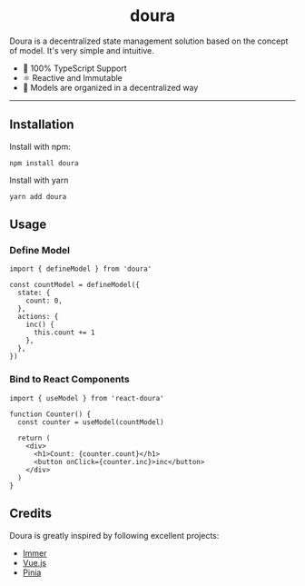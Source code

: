<div align="center">
<h1>doura</h1>
</div>

Doura is a decentralized state management solution based on the concept of model. It's very simple and intuitive.

- 🔑 100% TypeScript Support
- ⚛️ Reactive and Immutable
- 🔗 Models are organized in a decentralized way

<hr />

## Installation

Install with npm:

```
npm install doura
```

Install with yarn

```
yarn add doura
```

## Usage

### Define Model

```tsx
import { defineModel } from 'doura'

const countModel = defineModel({
  state: {
    count: 0,
  },
  actions: {
    inc() {
      this.count += 1
    },
  },
})
```

### Bind to React Components

```tsx
import { useModel } from 'react-doura'

function Counter() {
  const counter = useModel(countModel)

  return (
    <div>
      <h1>Count: {counter.count}</h1>
      <button onClick={counter.inc}>inc</button>
    </div>
  )
}
```

## Credits

Doura is greatly inspired by following excellent projects:

- [Immer](https://github.com/immerjs/immer)
- [Vue.js](https://github.com/vuejs)
- [Pinia](https://github.com/vuejs/pinia)
